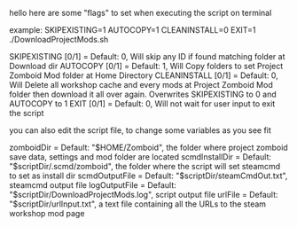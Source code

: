 hello
here are some "flags" to set when executing the script on terminal

example: SKIPEXISTING=1 AUTOCOPY=1 CLEANINSTALL=0 EXIT=1 ./DownloadProjectMods.sh

SKIPEXISTING  [0/1] = Default: 0, Will skip any ID if found matching folder at Download dir
AUTOCOPY      [0/1] = Default: 1, Will Copy folders to set Project Zomboid Mod folder at Home Directory
CLEANINSTALL  [0/1] = Default: 0, Will Delete all workshop cache and every mods at Project Zomboid Mod folder then download it all over again. Overwrites SKIPEXISTING to 0 and AUTOCOPY to 1
EXIT          [0/1] = Default: 0, Will not wait for user input to exit the script

you can also edit the script file, to change some variables as you see fit

zomboidDir          = Default: "$HOME/Zomboid", the folder where project zomboid save data, settings and mod folder are located
scmdInstallDir      = Default: "$scriptDir/.scmd/zomboid", the folder where the script will set steamcmd to set as install dir
scmdOutputFile      = Default: "$scriptDir/steamCmdOut.txt", steamcmd output file
logOutputFile       = Default: "$scriptDir/DownloadProjectMods.log", script output file
urlFile             = Default: "$scriptDir/urlInput.txt", a text file containing all the URLs to the steam workshop mod page
